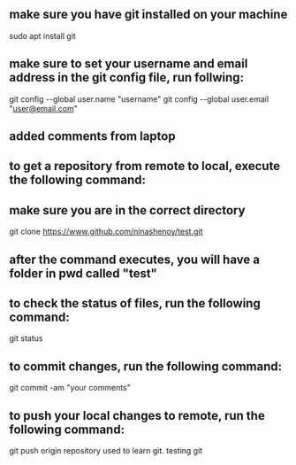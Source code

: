 ## make sure you have git installed on your machine
sudo apt install git

## make sure to set your username and email address in the git config file, run follwing:
git config --global user.name "username"
git config --global user.email "user@email.com"



## added comments from laptop
## to get a repository from remote to local, execute the following command:
## make sure you are in the correct directory
git clone https://www.github.com/ninashenoy/test.git
## after the command executes, you will have a folder in pwd called "test"

## to check the status of files, run the following command:
git status

## to commit changes, run the following command:
git commit -am "your comments"

## to push your local changes to remote, run the following command:
git push origin
repository used to learn git. testing git
